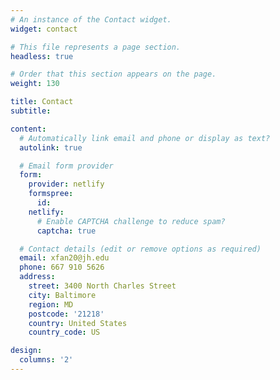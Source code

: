 ```yaml
---
# An instance of the Contact widget.
widget: contact

# This file represents a page section.
headless: true

# Order that this section appears on the page.
weight: 130

title: Contact
subtitle:

content:
  # Automatically link email and phone or display as text?
  autolink: true

  # Email form provider
  form:
    provider: netlify
    formspree:
      id:
    netlify:
      # Enable CAPTCHA challenge to reduce spam?
      captcha: true

  # Contact details (edit or remove options as required)
  email: xfan20@jh.edu
  phone: 667 910 5626
  address:
    street: 3400 North Charles Street
    city: Baltimore
    region: MD
    postcode: '21218'
    country: United States
    country_code: US

design:
  columns: '2'
---
```

